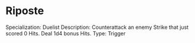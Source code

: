 # Riposte

Specialization: Duelist
Description: Counterattack an enemy Strike that just scored 0 Hits.  Deal 1d4 bonus Hits.
Type: Trigger